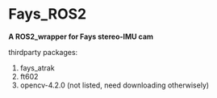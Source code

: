# Fays_ROS2

**A ROS2_wrapper for Fays stereo-IMU cam**

thirdparty packages:
1. fays_atrak
2. ft602
3. opencv-4.2.0 (not listed, need downloading otherwisely)

